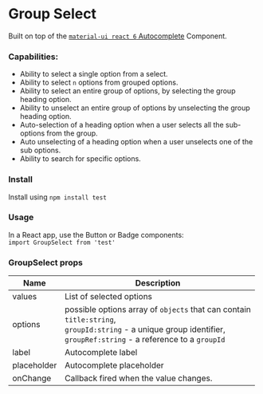 # Group Select

Built on top of the [`material-ui react 6` Autocomplete](https://mui.com/api/autocomplete/) Component.

### Capabilities:

- Ability to select a single option from a select.
- Ability to select `n` options from grouped options.
- Ability to select an entire group of options, by selecting the group heading option.
- Ability to unselect an entire group of options by unselecting the group heading option.
- Auto-selection of a heading option when a user selects all the sub-options from the group.
- Auto unselecting of a heading option when a user unselects one of the sub options.
- Ability to search for specific options.

### Install

Install using `npm install test`

### Usage

In a React app, use the Button or Badge components:  
`import GroupSelect from 'test'`

### GroupSelect props

| Name        | Description                                                                                                                                                                         |
| ----------- | ----------------------------------------------------------------------------------------------------------------------------------------------------------------------------------- |
| values      | List of selected options                                                                                                                                                            |
| options     | possible options array of `objects` that can contain </br> `title:string`, </br> `groupId:string` - a unique group identifier, </br> `groupRef:string` - a reference to a `groupId` |
| label       | Autocomplete label                                                                                                                                                                  |
| placeholder | Autocomplete placeholder                                                                                                                                                            |
| onChange    | Callback fired when the value changes.                                                                                                                                              |
